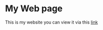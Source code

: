 # My Web page

This is my website you can view it via this [link](https://amr-abdelsamee.github.io/)